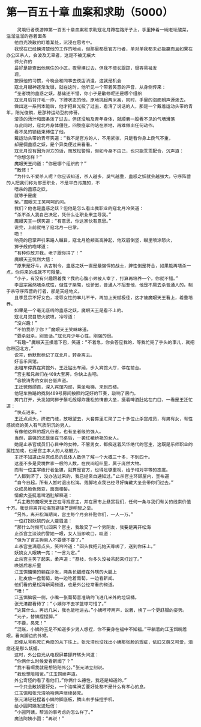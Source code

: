 # 第一百五十章 血案和求助（5000）
        灵境行者夜游神第一百五十章血案和求助寇北月蹲在路牙子上，手里捧着一碗老坛酸菜，滋溜滋溜的吞着面条
       他目光涣散的盯着某处，沉浸在思考中。
       我现在已经摸清楚他的工作的地点，但那里都是官方行者，单对单我都未必能赢而且如果在办公区杀人，会波及无辜者，这是不被无痕大
       师允许的
       最好是能查出他居住的小区，夜里摸过去，但我不擅长跟踪，很容易被发
       现，
       按照他的习惯，今晚会和同事去夜店消遣，这就是机会
       寇北月眼神逐渐发很，就在这时，他听见一个带着笑意的声音，从身侧传来：
       “圣者境的蛊惑之妖，基础还不错，你小子是散修呢还是哪个组织
       寇北月后背汗毛一炸，下蹲状态的他，原地挑起两米高，同时，手里的泡面朝声源泼去。
       做出这一系列本能后，他才把目光投了过去，看清了说话的人，那是一个戴着运动头带的青年，阳光俊朗，是那种运动型的帅哥。
       滚烫的汤汁和面条泼了过去，但还没触及青年身体，就顺着一股看不见的气墙滑落
       与此同时，寇北月身体僵住，四肢痉挛的站在原地，再难做出任何动作。
       看不见的锁链束缚住了他。
       戴运动头带的青年笑道：“我不是官方的人，不用紧张，只是看你身上戾气不重，
       却是倜蛊惑之妖，是个异类便过来看看。"
       寇北月没有因为对方的话，而放松警惕，但如今身不由己，也只能乖乖配合，沉声道：
       “你想怎样？”
       魔眼天王问道：“你是哪个组织的？”
       “散修！”
       “为什么不爱杀人呢？你应该知道，杀人越多，戾气越重，蛊惑之妖就会越强大。守序阵营的人把我们称为邪恶职业，不是平白污蔑的，不
       嗜杀的蛊惑之妖，
       就等于是废
       柴。”魔眼天王笑呵呵的问。
       我们？他也是蛊惑之妖？但他是怎么看出我职业的寇北月冷笑道：
       “杀不杀人我自己决定，凭什么让职业来主导我。”
       魔眼天王一愣笑道：“有意思，你这家伙有意思。”
       说完，上前就甩了寇北月一巴掌。
       啪！
       响亮的巴掌声引来路人瞩目，寇北月脸颊高高肿起，他双眉倒竖，眼里喷涂怒火，
       狮子般的咆哮道：
       “有种你放开我，老子跟你拼了！”
       魔眼天王恍然大悟：
       “原来是好斗，从古制今，蛊惑之妖一直是最强悍的战士，脾性倒是符合，如果能再嗜杀一点，你将来的成就不可限量。
       “小子，有没有兴趣跟着我？我的心腹小弟被人宰了，打算再培养一个，你就不错。”
       李显宗虽然嗜杀成性，但性子桀骜，也骄傲，普通人不招惹他，他是不屑去杀普通人的。制于杀守序阵营的行者，那是天经地义。
       且李显宗不好女色，凌辱女性的事儿不干，再加上天赋极佳，这才被魔眼天王看上，着重培养。
       如果是一个毫无底线的蛊惑之妖，魔眼天王是看不上的。
       寇北月双目怒火欲喷，冷哼道：
       “没兴趣！”
       “不怕我杀了你？”魔眼天王笑眯眯道。
       “要杀就杀，别废话。”寇北月少年心性，刚强的很。
       “有趣~”魔眼天王摸着下巴，笑道：“不着急，你会答应我的，等我忙完了手头的事儿，就把你带回北方。”
       说完，他默默标记了寇北月，转身离去。
       好音乐宾馆。
       出租车停靠在宾馆外，王迁钻出车厢，步入宾馆大厅，停在前台。
       “宫主和兄弟们在409大套房，你快上去吧。
       ”容貌清秀的女前台低声道。
       王迁微微颌首，深入宾馆内部，乘坐电梯，来到四楼。
       他轻车熟路的找到409号房间按照约定好的节奏，敲响了房门。
       房门打开，头发如同狮子鬃毛般爆炸蓬松的情癫大圣，挺着啤酒肚站在门口，一看是王迁忙道：
       “快点进来。"
       王迁点点头，挤进门缝，放眼望去，大套房里汇聚了二十多位止杀宫成员，有男有女，有性感妖娆的美人有气质阴沉的男人。
       有像他这样的超凡行者，也有圣者级的强人。
       当然，最强的还是坐在书桌后，一袭红裙娇艳的女人。
       她是止杀官成员们心目中的女神，不管男女，都痴迷着风华绝代的官主，这既是乐师职业的属性加成，也是宫主本人的人格魅力。
       王迁不知道止杀宫成员的具体人数但了解一个大概三十多，不到四十。
       这差不多是灵境世家一般的人数，在民间组织里，属于庞然大物。
       而有一位主宰级行者坐镇，就算是官方，也得足够重视，给予相对平等的态度。
       “人都到济了，没办法过来的，我已经亲自通知过。”止杀官主环顾屋内，宣布道
       “自今日起，所有人暂时退出松海。落脚地点我已经寻好情藏大圣会带你们过去。”
       众成员脸色微变，面面相髻。
       情癫大圣挺着啤酒肚解释道：
       ”兵主教的魔眼天王正在寻找官主，并在黑市上悬赏我们，任何一条与我们有关的线索价值十万。我觉得离开松海暂避锋芒是明智之举。
       “另外，离开松海期间，宫主每个月会补贴你们，一人一万。”
       一位打扮妖娆的女人蹙眉道：
       “那什么时候可以回来？官主，我敢交了一个男阴友，我要是离开松海
       止杀宫主淡淡的警她一眼，女人当即改口，叹道：
       ”但为了官主狗男人不要便不要了。”
       止杀宫主满意点头，笑吟吟道：“回头我把元始天尊绑了，送到你床上。”
       妖娆女人眼睛一亮："一言为定。”
       止杀宫主笑了起来，柔声道：“荔枝，你多久没被吊起来打过了。”
       唤饭后客斤里
       江玉饵慵懒的躺在沙发，两条长腿搭在外甥的大腿上
       ，肚皮放一盘葡萄，她一边吃着葡萄，一边看新闻。
       他们看的是松海新闻频道，也是外公经常看的频道。
       “噗！”
       江玉饵脑袋一侧，小嘴一张葡萄普准确的飞进几米外的垃圾桶。
       张元清都看待了：“小姨你不去学篮球可惜了。”
       “这算什么，再远几米，我也能吐进去。”小姨哼哼两声，说着，换了一个更舒服的姿势。
       “元子，替姨捏捏脚。”
       “不要，臭死！”
       “混账，小姨的玉足不知道多少男人想捏，你不要身在福中不知福。”平躺着的江玉饵睨着眼，看向脚边的外甥。
       即使从号称死亡角度的从下往上，张元清也没找出小姨那张脸的瑕疵，依旧又萌又可爱，泪痣还是那么妩媚。
       这时，外公目光从电视屏幕挪开转头问道：
       “你俩什么时候爱看新闻了？”
       “我不看啊我就是想陪陪外公。”张元清立刻说。
       ”我也想陪陪爸。”江玉饵娇声道。
       外公奇怪的看了看他们，”你俩什么德性，我还是知道的。”
       一个只会散娇要好处，一个油嘴滑舌要好处都不是什么有孝心的息。
       江玉饵和张元清哈哈两声继续装死。
       张元清轻轻捏着小姨的脚底板，腾出右手操控手机，
       给小圆阿姨发送短信：
       “小圆阿姨，帮派的事考虑的怎么样了。”
       魔法阿姨小圆：“再说！”